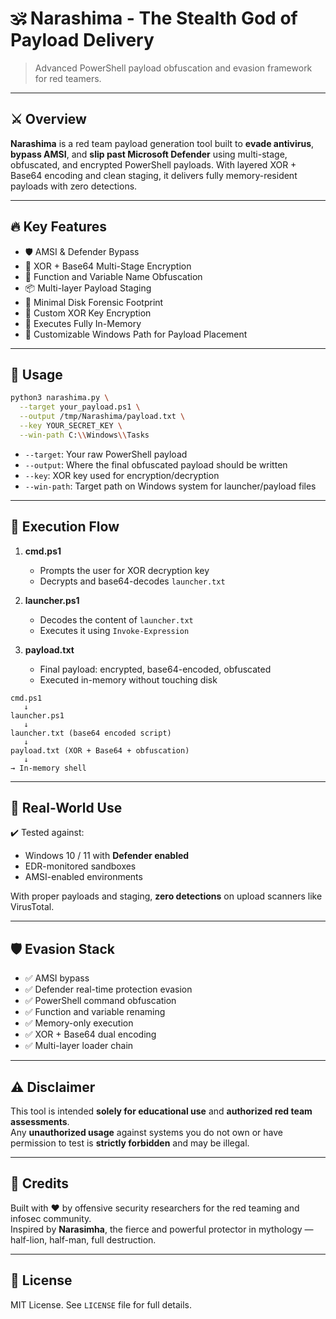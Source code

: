 # 🕉️ Narashima - The Stealth God of Payload Delivery

> Advanced PowerShell payload obfuscation and evasion framework for red teamers.

---

## ⚔️ Overview

**Narashima** is a red team payload generation tool built to **evade antivirus**, **bypass AMSI**, and **slip past Microsoft Defender** using multi-stage, obfuscated, and encrypted PowerShell payloads. With layered XOR + Base64 encoding and clean staging, it delivers fully memory-resident payloads with zero detections.

---

## 🔥 Key Features

- 🛡️ AMSI & Defender Bypass  
- 🔐 XOR + Base64 Multi-Stage Encryption  
- 🧬 Function and Variable Name Obfuscation  
- 📦 Multi-layer Payload Staging  
- 🧼 Minimal Disk Forensic Footprint  
- 🔑 Custom XOR Key Encryption  
- 🧠 Executes Fully In-Memory  
- 📁 Customizable Windows Path for Payload Placement  

---

## 🚀 Usage

```bash
python3 narashima.py \
  --target your_payload.ps1 \
  --output /tmp/Narashima/payload.txt \
  --key YOUR_SECRET_KEY \
  --win-path C:\\Windows\\Tasks
```

- `--target`: Your raw PowerShell payload  
- `--output`: Where the final obfuscated payload should be written  
- `--key`: XOR key used for encryption/decryption  
- `--win-path`: Target path on Windows system for launcher/payload files  

---

## 🧠 Execution Flow

1. **cmd.ps1**  
   - Prompts the user for XOR decryption key  
   - Decrypts and base64-decodes `launcher.txt`

2. **launcher.ps1**  
   - Decodes the content of `launcher.txt`  
   - Executes it using `Invoke-Expression`

3. **payload.txt**  
   - Final payload: encrypted, base64-encoded, obfuscated  
   - Executed in-memory without touching disk

```
cmd.ps1 
   ↓
launcher.ps1 
   ↓
launcher.txt (base64 encoded script) 
   ↓
payload.txt (XOR + Base64 + obfuscation) 
   ↓
→ In-memory shell
```

---

## 🎯 Real-World Use

✔️ Tested against:

- Windows 10 / 11 with **Defender enabled**  
- EDR-monitored sandboxes  
- AMSI-enabled environments  

With proper payloads and staging, **zero detections** on upload scanners like VirusTotal.

---

## 🛡️ Evasion Stack

- ✅ AMSI bypass  
- ✅ Defender real-time protection evasion  
- ✅ PowerShell command obfuscation  
- ✅ Function and variable renaming  
- ✅ Memory-only execution  
- ✅ XOR + Base64 dual encoding  
- ✅ Multi-layer loader chain  

---

## ⚠️ Disclaimer

This tool is intended **solely for educational use** and **authorized red team assessments**.  
Any **unauthorized usage** against systems you do not own or have permission to test is **strictly forbidden** and may be illegal.

---

## 🙏 Credits

Built with ❤️ by offensive security researchers for the red teaming and infosec community.  
Inspired by **Narasimha**, the fierce and powerful protector in mythology — half-lion, half-man, full destruction.

---

## 📎 License

MIT License. See `LICENSE` file for full details.
